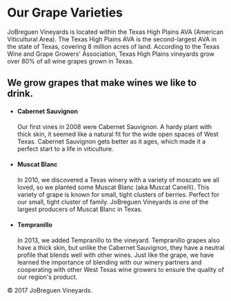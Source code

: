 # Our Grape Varieties

JoBreguen Vineyards is located within the Texas High Plains AVA (American Viticultural Area). The Texas High Plains AVA is the second-largest AVA in the state of Texas, covering 8 million acres of land. According to the Texas Wine and Grape Growers' Association, Texas High Plains vineyards grow over 80% of all wine grapes grown in Texas.

## We grow grapes that make wines we like to drink.
- #### Cabernet Sauvignon
	Our first vines in 2008 were Cabernet Sauvignon. A hardy plant with thick skin, it seemed like a natural fit for the wide open spaces of West Texas. Cabernet Sauvignon gets better as it ages, which made it a perfect start to a life in viticulture.
- #### Muscat Blanc
	In 2010, we discovered a Texas winery with a variety of moscato we all loved, so we planted some Muscat Blanc (aka Muscat Canelli). This variety of grape is known for small, tight clusters of berries. Perfect for our small, tight cluster of family. JoBreguen Vineyards is one of the largest producers of Muscat Blanc in Texas.
- #### Tempranillo
	In 2013, we added Tempranillo to the vineyard. Tempranillo grapes also have a thick skin, but unlike the Cabernet Sauvignon, they have a neutral profile that blends well with other wines. Just like the grape, we have learned the importance of blending with our winery partners and cooperating with other West Texas wine growers to ensure the quality of our region's product.

© 2017 JoBreguen Vineyards.
